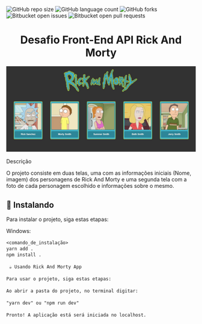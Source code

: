 ![GitHub repo size](https://img.shields.io/github/repo-size/anddreluis2/desafio-frontend?style=for-the-badge)
![GitHub language count](https://img.shields.io/github/languages/count/anddreluis2/desafio-frontend?style=for-the-badge)
![GitHub forks](https://img.shields.io/github/forks/anddreluis2/desafio-frontend?style=for-the-badge)
![Bitbucket open issues](https://img.shields.io/bitbucket/issues/anddreluis2/desafio-frontend?style=for-the-badge)
![Bitbucket open pull requests](https://img.shields.io/bitbucket/pr-raw/anddreluis2/desafio-frontend?style=for-the-badge)


<h1 text align="center"> Desafio Front-End API Rick And Morty</h1>
<img src="assets\img\homepage.jpg" alt="Home-Page">

Descrição
<p>O projeto consiste em duas telas, uma com as informações iniciais (Nome, imagem) dos personagens de Rick And Morty e uma segunda tela com a foto de cada personagem escolhido e informações sobre o mesmo.</p>


## 🚀 Instalando <Rick And Morty App>

Para instalar o projeto, siga estas etapas:

Windows:
```
<comando_de_instalação>
yarn add .
npm install .

 ☕ Usando Rick And Morty App

Para usar o projeto, siga estas etapas:

Ao abrir a pasta do projeto, no terminal digitar:

"yarn dev" ou "npm run dev"
  
Pronto! A aplicação está será iniciada no localhost.
 ```
  
 
